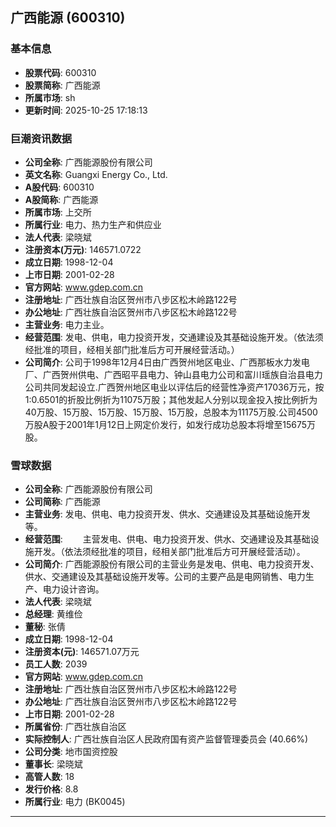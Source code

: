 ## 广西能源 (600310)

### 基本信息

- **股票代码**: 600310
- **股票简称**: 广西能源
- **所属市场**: sh
- **更新时间**: 2025-10-25 17:18:13

### 巨潮资讯数据

- **公司全称**: 广西能源股份有限公司
- **英文名称**: Guangxi Energy Co., Ltd.
- **A股代码**: 600310
- **A股简称**: 广西能源
- **所属市场**: 上交所
- **所属行业**: 电力、热力生产和供应业
- **法人代表**: 梁晓斌
- **注册资本(万元)**: 146571.0722
- **成立日期**: 1998-12-04
- **上市日期**: 2001-02-28
- **官方网站**: www.gdep.com.cn
- **注册地址**: 广西壮族自治区贺州市八步区松木岭路122号
- **办公地址**: 广西壮族自治区贺州市八步区松木岭路122号
- **主营业务**: 电力主业。
- **经营范围**: 发电、供电，电力投资开发，交通建设及其基础设施开发。（依法须经批准的项目，经相关部门批准后方可开展经营活动。）
- **公司简介**: 公司于1998年12月4日由广西贺州地区电业、广西那板水力发电厂、广西贺州供电、广西昭平县电力、钟山县电力公司和富川瑶族自治县电力公司共同发起设立.广西贺州地区电业以评估后的经营性净资产17036万元，按1:0.6501的折股比例折为11075万股；其他发起人分别以现金投入按比例折为40万股、15万股、15万股、15万股、15万股，总股本为11175万股.公司4500万股A股于2001年1月12日上网定价发行，如发行成功总股本将增至15675万股。

### 雪球数据

- **公司全称**: 广西能源股份有限公司
- **公司简称**: 广西能源
- **主营业务**: 发电、供电、电力投资开发、供水、交通建设及其基础设施开发等。
- **经营范围**: 　　主营发电、供电、电力投资开发、供水、交通建设及其基础设施开发。（依法须经批准的项目，经相关部门批准后方可开展经营活动）。
- **公司简介**: 广西能源股份有限公司的主营业务是发电、供电、电力投资开发、供水、交通建设及其基础设施开发等。公司的主要产品是电网销售、电力生产、电力设计咨询。
- **法人代表**: 梁晓斌
- **总经理**: 黄维俭
- **董秘**: 张倩
- **成立日期**: 1998-12-04
- **注册资本(元)**: 146571.07万元
- **员工人数**: 2039
- **官方网站**: www.gdep.com.cn
- **注册地址**: 广西壮族自治区贺州市八步区松木岭路122号
- **办公地址**: 广西壮族自治区贺州市八步区松木岭路122号
- **上市日期**: 2001-02-28
- **所属省份**: 广西壮族自治区
- **实际控制人**: 广西壮族自治区人民政府国有资产监督管理委员会 (40.66%)
- **公司分类**: 地市国资控股
- **董事长**: 梁晓斌
- **高管人数**: 18
- **发行价格**: 8.8
- **所属行业**: 电力 (BK0045)

---